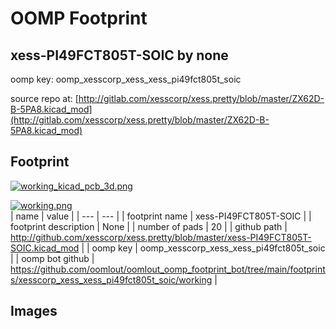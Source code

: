 # OOMP Footprint  
## xess-PI49FCT805T-SOIC  by none  
  
oomp key: oomp_xesscorp_xess_xess_pi49fct805t_soic  
  
source repo at: [http://gitlab.com/xesscorp/xess.pretty/blob/master/ZX62D-B-5PA8.kicad_mod](http://gitlab.com/xesscorp/xess.pretty/blob/master/ZX62D-B-5PA8.kicad_mod)  
## Footprint  
  
[![working_kicad_pcb_3d.png](working_kicad_pcb_3d_600.png)](working_kicad_pcb_3d.png)  
  
[![working.png](working_600.png)](working.png)  
| name | value | 
| --- | --- | 
| footprint name | xess-PI49FCT805T-SOIC | 
| footprint description | None | 
| number of pads | 20 | 
| github path | http://github.com/xesscorp/xess.pretty/blob/master/xess-PI49FCT805T-SOIC.kicad_mod | 
| oomp key | oomp_xesscorp_xess_xess_pi49fct805t_soic | 
| oomp bot github | https://github.com/oomlout/oomlout_oomp_footprint_bot/tree/main/footprints/xesscorp_xess_xess_pi49fct805t_soic/working | 
## Images  
